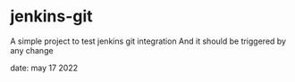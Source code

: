 # jenkins-git

A simple project to test jenkins git integration
And it should be triggered by any change


date: may 17 2022
